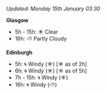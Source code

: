 *Updated: Monday 15th January 03:30*

**Glasgow**

* 5h - 15h: :sunny: Clear
* 16h: :partly_sunny: Partly Cloudy

**Edinburgh**

* 5h: :cyclone: Windy (:sunny:) [:sunny: as of 2h]
* 6h: :cyclone: Windy (:sunny:) [:sunny: as of 5h]
* 7h - 15h: :cyclone: Windy (:sunny:)
* 16h: :cyclone: Windy (:partly_sunny:)
